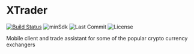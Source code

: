 XTrader
==========
[![Build Status](https://app.bitrise.io/app/ec9ef0d6a1be3350.svg?token=JBPuX1byzvSnKlXyNii4uA)](https://app.bitrise.io/app/ec9ef0d6a1be3350)
![minSdk](https://img.shields.io/badge/minSdk-19-green.svg)
![Last Commit](https://img.shields.io/github/last-commit/djkovrik/xtrader/master.svg)
![License](https://img.shields.io/aur/license/yaourt.svg)

Mobile client and trade assistant for some of the popular crypto currency exchangers
